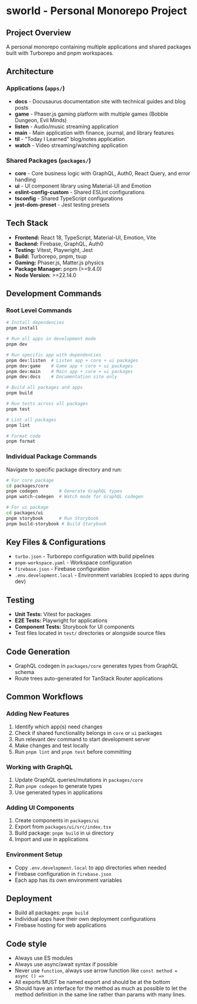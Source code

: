 # sworld - Personal Monorepo Project

## Project Overview

A personal monorepo containing multiple applications and shared packages built with Turborepo and pnpm workspaces.

## Architecture

### Applications (`apps/`)

- **docs** - Docusaurus documentation site with technical guides and blog posts
- **game** - Phaser.js gaming platform with multiple games (Bobble Dungeon, Evil Minds)
- **listen** - Audio/music streaming application
- **main** - Main application with finance, journal, and library features
- **til** - "Today I Learned" blog/notes application
- **watch** - Video streaming/watching application

### Shared Packages (`packages/`)

- **core** - Core business logic with GraphQL, Auth0, React Query, and error handling
- **ui** - UI component library using Material-UI and Emotion
- **eslint-config-custom** - Shared ESLint configurations
- **tsconfig** - Shared TypeScript configurations
- **jest-dom-preset** - Jest testing presets

## Tech Stack

- **Frontend:** React 18, TypeScript, Material-UI, Emotion, Vite
- **Backend:** Firebase, GraphQL, Auth0
- **Testing:** Vitest, Playwright, Jest
- **Build:** Turborepo, pnpm, tsup
- **Gaming:** Phaser.js, Matter.js physics
- **Package Manager:** pnpm (>=9.4.0)
- **Node Version:** >=22.14.0

## Development Commands

### Root Level Commands

```bash
# Install dependencies
pnpm install

# Run all apps in development mode
pnpm dev

# Run specific app with dependencies
pnpm dev:listen  # Listen app + core + ui packages
pnpm dev:game    # Game app + core + ui packages
pnpm dev:main    # Main app + core + ui packages
pnpm dev:docs    # Documentation site only

# Build all packages and apps
pnpm build

# Run tests across all packages
pnpm test

# Lint all packages
pnpm lint

# Format code
pnpm format
```

### Individual Package Commands

Navigate to specific package directory and run:

```bash
# For core package
cd packages/core
pnpm codegen        # Generate GraphQL types
pnpm watch-codegen  # Watch mode for GraphQL codegen

# For ui package
cd packages/ui
pnpm storybook      # Run Storybook
pnpm build-storybook # Build Storybook
```

## Key Files & Configurations

- `turbo.json` - Turborepo configuration with build pipelines
- `pnpm-workspace.yaml` - Workspace configuration
- `firebase.json` - Firebase configuration
- `.env.development.local` - Environment variables (copied to apps during dev)

## Testing

- **Unit Tests:** Vitest for packages
- **E2E Tests:** Playwright for applications
- **Component Tests:** Storybook for UI components
- Test files located in `test/` directories or alongside source files

## Code Generation

- GraphQL codegen in `packages/core` generates types from GraphQL schema
- Route trees auto-generated for TanStack Router applications

## Common Workflows

### Adding New Features

1. Identify which app(s) need changes
2. Check if shared functionality belongs in `core` or `ui` packages
3. Run relevant dev command to start development server
4. Make changes and test locally
5. Run `pnpm lint` and `pnpm test` before committing

### Working with GraphQL

1. Update GraphQL queries/mutations in `packages/core`
2. Run `pnpm codegen` to generate types
3. Use generated types in applications

### Adding UI Components

1. Create components in `packages/ui`
2. Export from `packages/ui/src/index.tsx`
3. Build package: `pnpm build` in ui directory
4. Import and use in applications

### Environment Setup

- Copy `.env.development.local` to app directories when needed
- Firebase configuration in `firebase.json`
- Each app has its own environment variables

## Deployment

- Build all packages: `pnpm build`
- Individual apps have their own deployment configurations
- Firebase hosting for web applications

## Code style

- Always use ES modules
- Always use async/await syntax if possible
- Never use `function`, always use arrow function like `const method = async () => `
- All exports MUST be named export and should be at the bottom
- Should have an interface for the method as much as possible to let the method definition in the same line rather than params with many lines.
